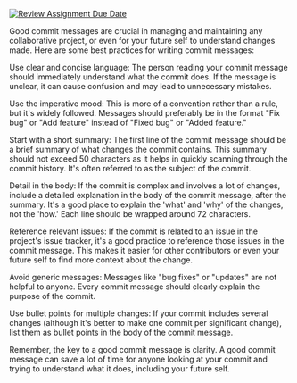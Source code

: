 [![Review Assignment Due Date](https://classroom.github.com/assets/deadline-readme-button-24ddc0f5d75046c5622901739e7c5dd533143b0c8e959d652212380cedb1ea36.svg)](https://classroom.github.com/a/QfxW72RH)


Good commit messages are crucial in managing and maintaining any collaborative project, or even for your future self to understand changes made. Here are some best practices for writing commit messages:

Use clear and concise language: The person reading your commit message should immediately understand what the commit does. If the message is unclear, it can cause confusion and may lead to unnecessary mistakes.

Use the imperative mood: This is more of a convention rather than a rule, but it's widely followed. Messages should preferably be in the format "Fix bug" or "Add feature" instead of "Fixed bug" or "Added feature."

Start with a short summary: The first line of the commit message should be a brief summary of what changes the commit contains. This summary should not exceed 50 characters as it helps in quickly scanning through the commit history. It's often referred to as the subject of the commit.

Detail in the body: If the commit is complex and involves a lot of changes, include a detailed explanation in the body of the commit message, after the summary. It's a good place to explain the 'what' and 'why' of the changes, not the 'how.' Each line should be wrapped around 72 characters.

Reference relevant issues: If the commit is related to an issue in the project's issue tracker, it's a good practice to reference those issues in the commit message. This makes it easier for other contributors or even your future self to find more context about the change.

Avoid generic messages: Messages like "bug fixes" or "updates" are not helpful to anyone. Every commit message should clearly explain the purpose of the commit.

Use bullet points for multiple changes: If your commit includes several changes (although it's better to make one commit per significant change), list them as bullet points in the body of the commit message.

Remember, the key to a good commit message is clarity. A good commit message can save a lot of time for anyone looking at your commit and trying to understand what it does, including your future self.
